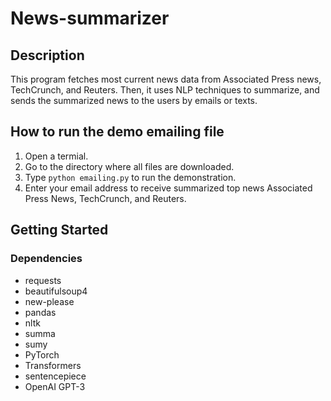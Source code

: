 # News-summarizer

## Description
This program fetches most current news data from Associated Press news, TechCrunch, and Reuters. Then, it uses NLP techniques to summarize, and sends the summarized news to the users by emails or texts.

## How to run the demo emailing file
1. Open a termial.
2. Go to the directory where all files are downloaded.
3. Type ```python emailing.py``` to run the demonstration.
4. Enter your email address to receive summarized top news Associated Press News, TechCrunch, and Reuters.

## Getting Started
### Dependencies
* requests
* beautifulsoup4
* new-please
* pandas
* nltk
* summa
* sumy
* PyTorch
* Transformers
* sentencepiece
* OpenAI GPT-3